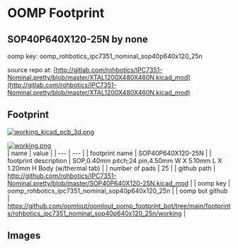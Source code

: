 # OOMP Footprint  
## SOP40P640X120-25N  by none  
  
oomp key: oomp_rohbotics_ipc7351_nominal_sop40p640x120_25n  
  
source repo at: [http://gitlab.com/rohbotics/IPC7351-Nominal.pretty/blob/master/XTAL1200X480X460N.kicad_mod](http://gitlab.com/rohbotics/IPC7351-Nominal.pretty/blob/master/XTAL1200X480X460N.kicad_mod)  
## Footprint  
  
[![working_kicad_pcb_3d.png](working_kicad_pcb_3d_600.png)](working_kicad_pcb_3d.png)  
  
[![working.png](working_600.png)](working.png)  
| name | value | 
| --- | --- | 
| footprint name | SOP40P640X120-25N | 
| footprint description | SOP,0.40mm pitch;24 pin,4.50mm W X 5.10mm L X 1.20mm H Body (w/thermal tab) | 
| number of pads | 25 | 
| github path | http://github.com/rohbotics/IPC7351-Nominal.pretty/blob/master/SOP40P640X120-25N.kicad_mod | 
| oomp key | oomp_rohbotics_ipc7351_nominal_sop40p640x120_25n | 
| oomp bot github | https://github.com/oomlout/oomlout_oomp_footprint_bot/tree/main/footprints/rohbotics_ipc7351_nominal_sop40p640x120_25n/working | 
## Images  
